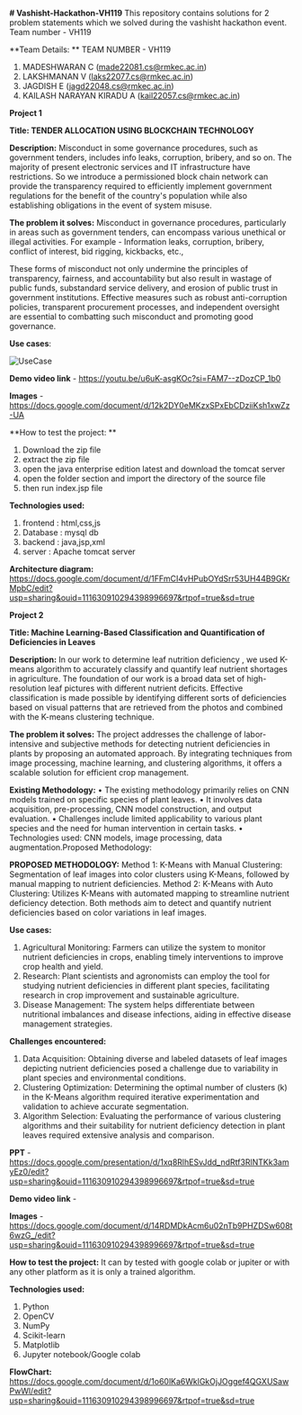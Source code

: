 **# Vashisht-Hackathon-VH119**
This repository contains solutions for 2 problem statements which we solved during the vashisht hackathon event. Team number - VH119


**Team Details: **
TEAM NUMBER - VH119 
1. MADESHWARAN C (made22081.cs@rmkec.ac.in)
2. LAKSHMANAN V (laks22077.cs@rmkec.ac.in)
3. JAGDISH E (jagd22048.cs@rmkec.ac.in)
4. KAILASH NARAYAN KIRADU A (kail22057.cs@rmkec.ac.in)


**Project 1**


**Title: TENDER ALLOCATION USING BLOCKCHAIN TECHNOLOGY**


**Description:**
Misconduct in some governance procedures, such as government tenders, includes info leaks, corruption, bribery, and so on. The majority of present electronic services and IT infrastructure have restrictions. So we introduce a permissioned block chain network can provide the transparency required to efficiently implement government regulations for the benefit of the country's population while also establishing obligations in the event of system misuse.


**The problem it solves:**
Misconduct in governance procedures, particularly in areas such as government tenders, can encompass various unethical or illegal activities. For example - Information leaks, corruption, bribery, conflict of interest, bid rigging, kickbacks, etc.,

These forms of misconduct not only undermine the principles of transparency, fairness, and accountability but also result in wastage of public funds, substandard service delivery, and erosion of public trust in government institutions. Effective measures such as robust anti-corruption policies, transparent procurement processes, and independent oversight are essential to combatting such misconduct and promoting good governance.


**Use cases**:

![UseCase](https://github.com/kailashkiradu/Vashisht-Hackathon-VH119/assets/119476446/4f448f60-4390-4bca-be6c-0df48305f913)


**Demo video link** - https://youtu.be/u6uK-asgKOc?si=FAM7--zDozCP_1b0

**Images** - https://docs.google.com/document/d/12k2DY0eMKzxSPxEbCDziiKsh1xwZz-UA 


**How to test the project: **
1. Download the zip file
2. extract the zip file 
3. open the java enterprise edition latest and download the tomcat server
4. open the folder section and import the directory of the source file
5. then run index.jsp file


**Technologies used:**
1. frontend : html,css,js
2. Database : mysql db
3. backend : java,jsp,xml 
4. server : Apache tomcat server

**Architecture diagram:** https://docs.google.com/document/d/1FFmCI4vHPubOYdSrr53UH44B9GKrMpbC/edit?usp=sharing&ouid=111630910294398996697&rtpof=true&sd=true






**Project 2**

**Title: Machine Learning-Based Classification and Quantification of Deficiencies in Leaves**


**Description:**
In our work to determine leaf nutrition deficiency , we used K-means algorithm to accurately classify and quantify leaf nutrient shortages in agriculture. The foundation of our work is a broad data set of high-resolution leaf pictures with different nutrient deficits. Effective classification is made possible by identifying different sorts of deficiencies based on visual patterns that are retrieved from the photos and combined with the K-means clustering technique.

**The problem it solves:**
The project addresses the challenge of labor-intensive and subjective methods for detecting nutrient deficiencies in plants by proposing an automated approach. By integrating techniques from image processing, machine learning, and clustering algorithms, it offers a scalable solution for efficient crop management.

**Existing Methodology:**
•	The existing methodology primarily relies on CNN models trained on specific species of plant leaves.
•	It involves data acquisition, pre-processing, CNN model construction, and output evaluation.
•	Challenges include limited applicability to various plant species and the need for human intervention in certain tasks.
•	Technologies used: CNN models, image processing, data augmentation.Proposed Methodology:

**PROPOSED METHODOLOGY:**
Method 1: K-Means with Manual Clustering: Segmentation of leaf images into color clusters using K-Means, followed by manual mapping to nutrient deficiencies.
Method 2: K-Means with Auto Clustering: Utilizes K-Means with automated mapping to streamline nutrient deficiency detection.
Both methods aim to detect and quantify nutrient deficiencies based on color variations in leaf images.



**Use cases:**
1.	Agricultural Monitoring: Farmers can utilize the system to monitor nutrient deficiencies in crops, enabling timely interventions to improve crop health and yield.
2.	Research: Plant scientists and agronomists can employ the tool for studying nutrient deficiencies in different plant species, facilitating research in crop improvement and sustainable agriculture.
3.	Disease Management: The system helps differentiate between nutritional imbalances and disease infections, aiding in effective disease management strategies.

**Challenges encountered:**
1.	Data Acquisition: Obtaining diverse and labeled datasets of leaf images depicting nutrient deficiencies posed a challenge due to variability in plant species and environmental conditions.
2.	Clustering Optimization: Determining the optimal number of clusters (k) in the K-Means algorithm required iterative experimentation and validation to achieve accurate segmentation.
3.	Algorithm Selection: Evaluating the performance of various clustering algorithms and their suitability for nutrient deficiency detection in plant leaves required extensive analysis and comparison.
   

**PPT** - https://docs.google.com/presentation/d/1xq8RlhESvJdd_ndRtf3RlNTKk3amyEz0/edit?usp=sharing&ouid=111630910294398996697&rtpof=true&sd=true


**Demo video link** - 

**Images** - https://docs.google.com/document/d/14RDMDkAcm6u02nTb9PHZDSw608t6wzG_/edit?usp=sharing&ouid=111630910294398996697&rtpof=true&sd=true


**How to test the project:** 
It can by tested with google colab or jupiter or with any other platform as it is only a trained algorithm.



**Technologies used:**
1. Python
2. OpenCV
3. NumPy
4. Scikit-learn
5. Matplotlib
6. Jupyter notebook/Google colab



**FlowChart:** https://docs.google.com/document/d/1o60lKa6WklGkOjJOggef4QGXUSawPwWl/edit?usp=sharing&ouid=111630910294398996697&rtpof=true&sd=true
